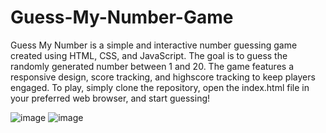 # Guess-My-Number-Game

Guess My Number is a simple and interactive number guessing game created using HTML, CSS, and JavaScript. The goal is to guess the randomly generated number between 1 and 20. The game features a responsive design, score tracking, and highscore tracking to keep players engaged. To play, simply clone the repository, open the index.html file in your preferred web browser, and start guessing! 

![image](https://github.com/sakshigangwani/Guess-My-Number-Game/assets/125336651/3cbeb9f5-c74d-411e-9965-a035c61bc122)
![image](https://github.com/sakshigangwani/Guess-My-Number-Game/assets/125336651/7273f2b8-c35d-427d-a05e-2d79f278f317)
